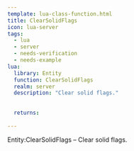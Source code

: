 ```yaml
---
template: lua-class-function.html
title: ClearSolidFlags
icon: lua-server
tags:
  - lua
  - server
  - needs-verification
  - needs-example
lua:
  library: Entity
  function: ClearSolidFlags
  realm: server
  description: "Clear solid flags."
  
  
  returns:
    
---
```


<div class="lua__search__keywords">
Entity:ClearSolidFlags &#x2013; Clear solid flags.
</div>
